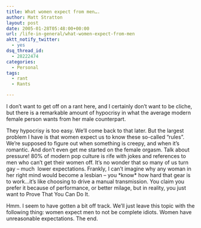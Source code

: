 ```yaml
---
title: What women expect from men….
author: Matt Stratton
layout: post
date: 2005-01-28T05:48:00+00:00
url: /life-in-general/what-women-expect-from-men
aktt_notify_twitter:
  - yes
dsq_thread_id:
  - 28222474
categories:
  - Personal
tags:
  - rant
  - Rants

---
```

I don&#8217;t want to get off on a rant here, and I certainly don&#8217;t want to be cliche, but there is a remarkable amount of hypocrisy in what the average modern female person wants from her male counterpart.

They hypocrisy is too easy. We&#8217;ll come back to that later. But the largest problem I have is that women expect us to know these so-called &#8220;rules&#8221;. We&#8217;re supposed to figure out when something is creepy, and when it&#8217;s romantic. And don&#8217;t even get me started on the female orgasm. Talk about pressure! 80% of modern pop culture is rife with jokes and references to men who can&#8217;t get their women off. It&#8217;s no wonder that so many of us turn gay &#8211; much  lower expectations. Frankly, I can&#8217;t imagine why any woman in her right mind would become a lesbian &#8211; you \*know\* how hard that gear is to work&#8230;it&#8217;s like choosing to drive a manual transmission. You claim you prefer it because of performance, or better milage, but in reality, you just want to Prove That You Can Do It.

Hmm. I seem to have gotten a bit off track. We&#8217;ll just leave this topic with the following thing: women expect men to not be complete idiots. Women have unreasonable expectations. The end.